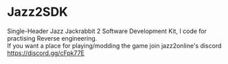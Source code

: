 # Jazz2SDK
Single-Header Jazz Jackrabbit 2 Software Development Kit, I code for practising Reverse engineering.<br />
If you want a place for playing/modding the game join jazz2online's discord https://discord.gg/cFpk77E
